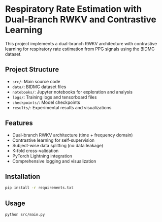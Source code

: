 # Respiratory Rate Estimation with Dual-Branch RWKV and Contrastive Learning

This project implements a dual-branch RWKV architecture with contrastive learning for respiratory rate estimation from PPG signals using the BIDMC dataset.

## Project Structure
- `src/`: Main source code
- `data/`: BIDMC dataset files
- `notebooks/`: Jupyter notebooks for exploration and analysis
- `logs/`: Training logs and tensorboard files
- `checkpoints/`: Model checkpoints
- `results/`: Experimental results and visualizations

## Features
- Dual-branch RWKV architecture (time + frequency domain)
- Contrastive learning for self-supervision
- Subject-wise data splitting (no data leakage)
- K-fold cross-validation
- PyTorch Lightning integration
- Comprehensive logging and visualization

## Installation
```bash
pip install -r requirements.txt
```

## Usage
```bash
python src/main.py
```
